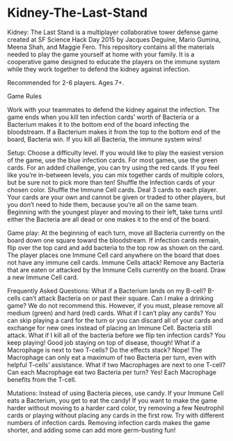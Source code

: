 # Kidney-The-Last-Stand

Kidney: The Last Stand is a multiplayer collaborative tower defense game created at SF Science Hack Day 2015 by Jacques Deguine, Mario Gumina, Meena Shah, and Maggie Fero. This repository contains all the materials needed to play the game yourself at home with your family. It is a cooperative game designed to educate the players on the immune system while they work together to defend the kidney against infection.

Recommended for 2-6 players. Ages 7+.

Game Rules

Work with your teammates to defend the kidney against the infection. The game ends when you kill ten infection cards’ worth of Bacteria or a Bacterium makes it to the bottom end of the board infecting the bloodstream. If a Bacterium makes it from the top to the bottom end of the board, Bacteria win. If you kill all Bacteria, the immune system wins!

Setup:
Choose a difficulty level. 
If you would like to play the easiest version of the game, use the blue infection cards. 
For most games, use the green cards. 
For an added challenge, you can try using the red cards. 
If you feel like you’re in-between levels, you can mix together cards of multiple colors, but be sure not to pick more than ten!
Shuffle the Infection cards of your chosen color.
Shuffle the Immune Cell cards.
Deal 3 cards to each player. Your cards are your own and cannot be given or traded to other players, but you don’t need to hide them, because you’re all on the same team.
Beginning with the youngest player and moving to their left, take turns until either the Bacteria are all dead or one makes it to the end of the board.

Game play:
At the beginning of each turn, move all Bacteria currently on the board down one square toward the bloodstream.
If infection cards remain, flip over the top card and add bacteria to the top row as shown on the card.
The player places one Immune Cell card anywhere on the board that does not have any immune cell cards.
Immune Cells attack! Remove any Bacteria that are eaten or attacked by the Immune Cells currently on the board.
Draw a new Immune Cell card.

Frequently Asked Questions:
What if a Bacterium lands on my B-cell? B-cells can’t attack Bacteria on or past their square. 
Can I make a drinking game? We do not recommend this. However, if you must, please remove all medium (green) and hard (red) cards.
What if I can’t play any cards? You can skip playing a card for the turn or you can discard all of your cards and exchange for new ones instead of placing an Immune Cell. Bacteria still attack. 
What if I kill all of the bacteria before we flip ten infection cards? You keep playing! Good job staying on top of disease, though!
What if a Macrophage is next to two T-cells? Do the effects stack? Nope! The Macrophage can only eat a maximum of two Bacteria per turn, even with helpful T-cells’ assistance.
What if two Macrophages are next to one T-cell? Can each Macrophage eat two Bacteria per turn? Yes! Each Macrophage benefits from the T-cell.

Mutations:
Instead of using Bacteria pieces, use candy. If your Immune Cell eats a Bacterium, you get to eat the candy!
If you want to make the game harder without moving to a harder card color, try removing a few Neutrophil cards or playing without placing any cards in the first row. 
Try with different numbers of infection cards. Removing infection cards makes the game shorter, and adding some can add more germ-busting fun!
